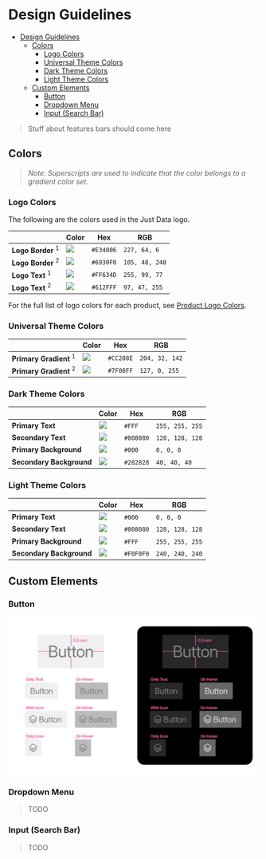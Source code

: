 # Design Guidelines

- [Design Guidelines](#design-guidelines)
  - [Colors](#colors)
    - [Logo Colors](#logo-colors)
    - [Universal Theme Colors](#universal-theme-colors)
    - [Dark Theme Colors](#dark-theme-colors)
    - [Light Theme Colors](#light-theme-colors)
  - [Custom Elements](#custom-elements)
    - [Button](#button)
    - [Dropdown Menu](#dropdown-menu)
    - [Input (Search Bar)](#input-search-bar)

> Stuff about features bars should come here

## Colors

> _Note: Superscripts are used to indicate that the color belongs to a gradient color set._

### Logo Colors

The following are the colors used in the Just Data logo.

|                              | Color                                                     | Hex       | RGB            |
| ---------------------------- | --------------------------------------------------------- | --------- | -------------- |
| **Logo Border** <sup>1</sup> | ![](https://www.thecolorapi.com/id?hex=E34006&format=svg) | `#E34006` | `227, 64, 6`   |
| **Logo Border** <sup>2</sup> | ![](https://www.thecolorapi.com/id?hex=6930F0&format=svg) | `#6930F0` | `105, 48, 240` |
| **Logo Text** <sup>1</sup>   | ![](https://www.thecolorapi.com/id?hex=FF634D&format=svg) | `#FF634D` | `255, 99, 77`  |
| **Logo Text** <sup>2</sup>   | ![](https://www.thecolorapi.com/id?hex=612FFF&format=svg) | `#612FFF` | `97, 47, 255`  |

For the full list of logo colors for each product, see [Product Logo Colors](product-logo-colors.md).

### Universal Theme Colors

|                                   | Color                                                     | Hex       | RGB            |
| --------------------------------- | --------------------------------------------------------- | --------- | -------------- |
| **Primary Gradient** <sup>1</sup> | ![](https://www.thecolorapi.com/id?hex=CC208E&format=svg) | `#CC208E` | `204, 32, 142` |
| **Primary Gradient** <sup>2</sup> | ![](https://www.thecolorapi.com/id?hex=7F00FF&format=svg) | `#7F00FF` | `127, 0, 255`  |

### Dark Theme Colors

|                          | Color                                                     | Hex       | RGB             |
| ------------------------ | --------------------------------------------------------- | --------- | --------------- |
| **Primary Text**         | ![](https://www.thecolorapi.com/id?hex=FFF&format=svg)    | `#FFF`    | `255, 255, 255` |
| **Secondary Text**       | ![](https://www.thecolorapi.com/id?hex=808080&format=svg) | `#808080` | `128, 128, 128` |
| **Primary Background**   | ![](https://www.thecolorapi.com/id?hex=000&format=svg)    | `#000`    | `0, 0, 0`       |
| **Secondary Background** | ![](https://www.thecolorapi.com/id?hex=282828&format=svg) | `#282828` | `40, 40, 40`    |

### Light Theme Colors

|                          | Color                                                     | Hex       | RGB             |
| ------------------------ | --------------------------------------------------------- | --------- | --------------- |
| **Primary Text**         | ![](https://www.thecolorapi.com/id?hex=000&format=svg)    | `#000`    | `0, 0, 0`       |
| **Secondary Text**       | ![](https://www.thecolorapi.com/id?hex=808080&format=svg) | `#808080` | `128, 128, 128` |
| **Primary Background**   | ![](https://www.thecolorapi.com/id?hex=FFF&format=svg)    | `#FFF`    | `255, 255, 255` |
| **Secondary Background** | ![](https://www.thecolorapi.com/id?hex=F0F0F0&format=svg) | `#F0F0F0` | `240, 240, 240` |

## Custom Elements

### Button

![](<Button Component.png>)

### Dropdown Menu

> TODO

### Input (Search Bar)

> TODO
